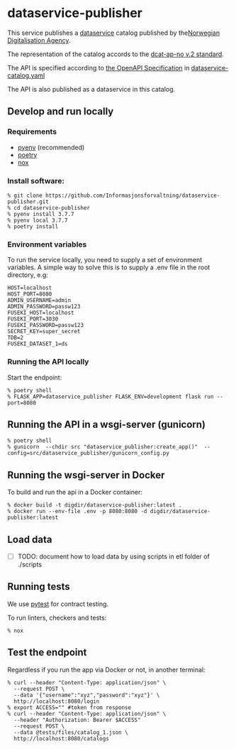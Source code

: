 # dataservice-publisher

This service publishes a [dataservice](https://www.w3.org/TR/vocab-dcat-2/#Class:Data_Service) catalog published by the[Norwegian Digitalisation Agency](https://digdir.no).

The representation of the catalog accords to the [dcat-ap-no v.2 standard](https://github.com/Informasjonsforvaltning/dcat-ap-no/tree/review).

The API is specified according to [the OpenAPI Specification](https://github.com/OAI/OpenAPI-Specification) in [dataservice-catalog.yaml](./dataservice-catalog.yaml)

The API is also published as a dataservice in this catalog.

## Develop and run locally
### Requirements
- [pyenv](https://github.com/pyenv/pyenv) (recommended)
- [poetry](https://python-poetry.org/)
- [nox](https://nox.thea.codes/en/stable/)

### Install software:
```
% git clone https://github.com/Informasjonsforvaltning/dataservice-publisher.git
% cd dataservice-publisher
% pyenv install 3.7.7
% pyenv local 3.7.7
% poetry install
```
### Environment variables
To run the service locally, you need to supply a set of environment variables. A simple way to solve this is to supply a .env file in the root directory, e.g:
```
HOST=localhost
HOST_PORT=8080
ADMIN_USERNAME=admin
ADMIN_PASSWORD=passw123
FUSEKI_HOST=localhost
FUSEKI_PORT=3030
FUSEKI_PASSWORD=passw123
SECRET_KEY=super_secret
TDB=2
FUSEKI_DATASET_1=ds
```
### Running the API locally
 Start the endpoint:
```
% poetry shell
% FLASK_APP=dataservice_publisher FLASK_ENV=development flask run --port=8080
```
## Running the API in a wsgi-server (gunicorn)
```
% poetry shell
% gunicorn  --chdir src "dataservice_publisher:create_app()"  --config=src/dataservice_publisher/gunicorn_config.py
```
## Running the wsgi-server in Docker
To build and run the api in a Docker container:
```
% docker build -t digdir/dataservice-publisher:latest .
% docker run --env-file .env -p 8080:8080 -d digdir/dataservice-publisher:latest
```
## Load data
 - [ ] TODO: document how to load data by using scripts in etl folder of ./scripts
## Running tests
We use [pytest](https://docs.pytest.org/en/latest/) for contract testing.

To run linters, checkers and tests:
```
% nox
```
## Test the endpoint
Regardless if you run the app via Docker or not, in another terminal:
```
% curl --header "Content-Type: application/json" \
  --request POST \
  --data '{"username":"xyz","password":"xyz"}' \
  http://localhost:8080/login
% export ACCESS="" #token from response
% curl --header "Content-Type: application/json" \
  --header "Authorization: Bearer $ACCESS"
  --request POST \
  --data @tests/files/catalog_1.json \
  http://localhost:8080/catalogs
```
